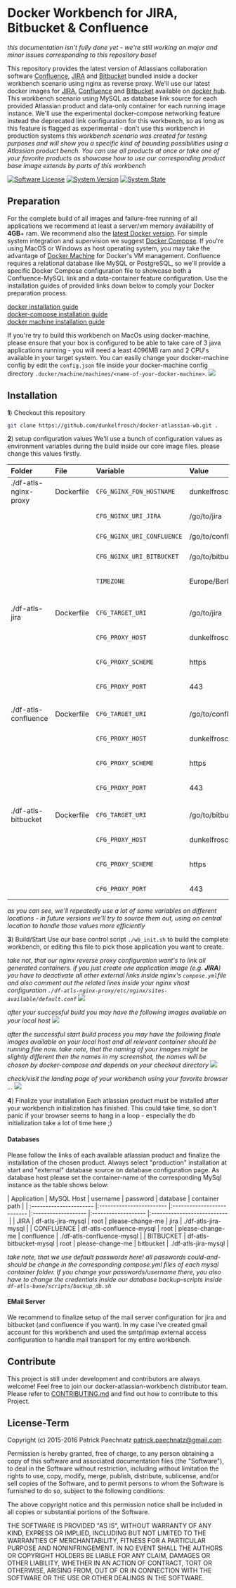 # Docker Workbench for JIRA, Bitbucket & Confluence

*this documentation isn't fully done yet - we're still working on major and minor issues corresponding to this repository base!*

This repository provides the latest version of Atlassians collaboration software [Confluence](https://de.atlassian.com/software/confluence), [JIRA](https://de.atlassian.com/software/jira) and [Bitbucket](https://de.atlassian.com/software/bitbucket) bundled inside a docker workbench scenario using nginx as reverse proxy. We'll use our latest docker images for [JIRA](https://github.com/dunkelfrosch/docker-jira), [Confluence](https://github.com/dunkelfrosch/docker-confluence) and [Bitbucket](https://github.com/dunkelfrosch/docker-bitbucket) available on [docker hub](https://hub.docker.com/u/dunkelfrosch/). This workbench scenario using MySQL as database link source for each provided Atlassian product and data-only container for each running image instance. We'll use the experimental docker-compose networking feature instead the deprecated link configuration for this workbench, so as long as this feature is flagged as experimental - don't use this workbench in production systems
*this workbench scenario was created for testing purposes and will show you a specific kind of bounding possibilities using a Atlassian product bench. You can use all products at once or take one of your favorite products as showcase how to use our corresponding product base image extends by parts of this workbench* 

[![Software License](https://img.shields.io/badge/license-MIT-brightgreen.svg)](LICENSE)
[![System Version](https://img.shields.io/badge/version-1.0.1%20beta-blue.svg)](VERSION)
[![System State](https://img.shields.io/badge/state-initial%20commit-red.svg)](STATUS)

## Preparation
For the complete build of all images and failure-free running of all applications we recommend at least a server/vm memory availability of **4GB**+ ram. We recommend also the [latest Docker version](https://github.com/docker/docker/blob/master/CHANGELOG.md). For simple system integration and supervision we suggest [Docker Compose](https://docs.docker.com/compose/install/). If you're using MacOS or Windows as host operating system, you may take the advantage of [Docker Machine](https://www.docker.com/docker-machine) for Docker's VM management. Confluence requires a relational database like MySQL or PostgreSQL, so we'll provide a specific Docker Compose configuration file to showcase both a Confluence-MySQL link and a data-container feature configuration. Use the installation guides of provided links down below to comply your Docker preparation process.

[docker installation guide](https://docs.docker.com/engine/installation/)</br>
[docker-compose installation guide](https://docs.docker.com/compose/install/)</br>
[docker machine installation guide](https://docs.docker.com/machine/install-machine/)</br>

If you're try to build this workbench on MacOs using docker-machine, please ensure that your box is configured to be able to take care of 3 java applications running - you will need a least 4096MB ram and 2 CPU's available in your target system. You can easily change your docker-machine config by edit the `config.json` file inside your docker-machine config directory `.docker/machine/machines/<name-of-your-docker-machine>`.
![](https://dl.dropbox.com/s/wp6aejhvyui8h7o/ss_dm_config.png)

## Installation
**1**) Checkout this repository

```bash
git clone https://github.com/dunkelfrosch/docker-atlassian-wb.git .
```

**2**) setup configuration values
We'll use a bunch of configuration values as environment variables during the build inside our core image files. please change this values firstly.


| Folder                  | File          | Variable                   | Value               | Description               |
| :---------------------- |:------------- |:-------------------------- |:------------------- |:--------------------------|
| ./df-atls-nginx-proxy   | Dockerfile    | `CFG_NGINX_FQN_HOSTNAME`   | dunkelfrosch.com    | your fqn hostname         |
|                         |               | `CFG_NGINX_URI_JIRA`       | /go/to/jira         | target url to jira        |
|                         |               | `CFG_NGINX_URI_CONFLUENCE` | /go/to/confluence   | target url to confluence  |
|                         |               | `CFG_NGINX_URI_BITBUCKET`  | /go/to/bitbucket    | target url to bitbucket   |
|                         |               | `TIMEZONE`                 | Europe/Berlin       | your server base timezone |
|                         |               |                            |                     |                           |
| ./df-atls-jira          | Dockerfile    | `CFG_TARGET_URI`           | /go/to/jira         | internal application url  |
|                         |               | `CFG_PROXY_HOST`           | dunkelfrosch.com    | your proxy target host    |
|                         |               | `CFG_PROXY_SCHEME`         | https               | your proxy http protocol  |
|                         |               | `CFG_PROXY_PORT`           | 443                 | your proxy target port    |
|                         |               |                            |                     |                           |
| ./df-atls-confluence    | Dockerfile    | `CFG_TARGET_URI`           | /go/to/confluence   | internal application url  |
|                         |               | `CFG_PROXY_HOST`           | dunkelfrosch.com    | your proxy target host    |
|                         |               | `CFG_PROXY_SCHEME`         | https               | your proxy http protocol  |
|                         |               | `CFG_PROXY_PORT`           | 443                 | your proxy target port    |
|                         |               |                            |                     |                           |
| ./df-atls-bitbucket     | Dockerfile    | `CFG_TARGET_URI`           | /go/to/bitbucket    | internal application url  |
|                         |               | `CFG_PROXY_HOST`           | dunkelfrosch.com    | your proxy target host    |
|                         |               | `CFG_PROXY_SCHEME`         | https               | your proxy http protocol  |
|                         |               | `CFG_PROXY_PORT`           | 443                 | your proxy target port    |

*as you can see, we'll repeatedly use a lot of same variables on different locations - in future versions we'll try to source them out, using on central location to handle those values more efficiently*

**3**) Build/Start
Use our base control script `./wb_init.sh` to build the complete workbench, or editing this file to pick those application you want to create.   

*take not, that our nginx reverse proxy configuration want's to link all generated containers. if you just create one application image (e.g. **JIRA**) you have to deactivate all other external links inside nginx's `compose.yml`file and also comment out the related lines inside your nginx vhost configuration `./df-atls-nginx-proxy/etc/nginx/sites-available/default.conf`*
![](https://dl.dropbox.com/s/31ezk7qlf4qwetf/scr_nginx_deactivate_lnks.png)

*after your successful build you may have the following images available on your local host*
![](https://dl.dropbox.com/s/1xn989m3tfn0djd/scr_build_img_rslt.png)

*after the successful start build process you may have the following finale images available on your local host and all relevant container should be running fine now. take note, that the naming of your images might be slightly different then the names in my screenshot, the names will be chosen by docker-compose and depends on your checkout directory*
![](https://dl.dropbox.com/s/tlaq3fy1f4w4ayl/scr_build_img_rslt3.png)

*check/visit the landing page of your workbench using your favorite browser ...*
![](https://dl.dropbox.com/s/zxn0atya6ux0yf3/scr_landing_page_001.png)

**4**) Finalize your installation
Each atlassian product must be installed after your workbench initialization has finished. This could take time, so don't panic if your browser seems to hang in a loop - especially the db initialization take a lot of time here ;)

#### Databases
Please follow the links of each available atlassian product and finalize the installation of the chosen product. Always select "production" installation at start and "external" database source on database configuration page. As database host please set the container-name of the corresponding MySql instance as the table shows below:

| Application             | MySQL Host               | username                   | password            | database            | container path              |
| :---------------------- |:------------------------ |:-------------------------- |:------------------- |:------------------- |:--------------------------- |
| JIRA                    | df-atls-jira-mysql       | root                       | please-change-me    | jira                | ./df-atls-jira-mysql        |
| CONFLUENCE              | df-atls-confluence-mysql | root                       | please-change-me    | confluence          | ./df-atls-confluence-mysql  |
| BITBUCKET               | df-atls-bitbucket-mysql  | root                       | please-change-me    | bitbucket           | ./df-atls-jira-mysql        |

*take note, that we use default passwords here! all passwords could-and-should be change in the corresponding compose.yml files of each mysql container folder. If you change your passwords/username there, you also have to change the credentials inside our database backup-scripts inside `df-atls-base/scripts/backup_db.sh`*

#### EMail Server
We recommend to finalize setup of the mail server configuration for jira and bitbucket (and confluence if you want). In my case i've created gmail account for this workbench and used the smtp/imap external access configuration to handle mail transport for my entire workbench. 


## Contribute

This project is still under development and contributors are always welcome! Feel free to join our docker-atlassian-workbench distributor team. Please refer to [CONTRIBUTING.md](https://github.com/dunkelfrosch/docker-atlassian-wb/blob/master/CONTRIBUTING.md) and find out how to contribute to this Project.


## License-Term

Copyright (c) 2015-2016 Patrick Paechnatz <patrick.paechnatz@gmail.com>
                                                                           
Permission is hereby granted,  free of charge,  to any  person obtaining a 
copy of this software and associated documentation files (the "Software"),
to deal in the Software without restriction,  including without limitation
the rights to use,  copy, modify, merge, publish,  distribute, sublicense,
and/or sell copies  of the  Software,  and to permit  persons to whom  the
Software is furnished to do so, subject to the following conditions:       
                                                                           
The above copyright notice and this permission notice shall be included in 
all copies or substantial portions of the Software.
                                                                           
THE SOFTWARE IS PROVIDED "AS IS", WITHOUT WARRANTY OF ANY KIND, EXPRESS OR IMPLIED, INCLUDING  BUT NOT  LIMITED TO THE WARRANTIES OF MERCHANTABILITY, FITNESS FOR A PARTICULAR  PURPOSE AND  NONINFRINGEMENT.  IN NO EVENT SHALL THE AUTHORS OR COPYRIGHT HOLDERS BE LIABLE FOR ANY CLAIM, DAMAGES OR OTHER LIABILITY,  WHETHER IN AN ACTION OF CONTRACT,  TORT OR OTHERWISE,  ARISING
FROM,  OUT OF  OR IN CONNECTION  WITH THE  SOFTWARE  OR THE  USE OR  OTHER DEALINGS IN THE SOFTWARE.